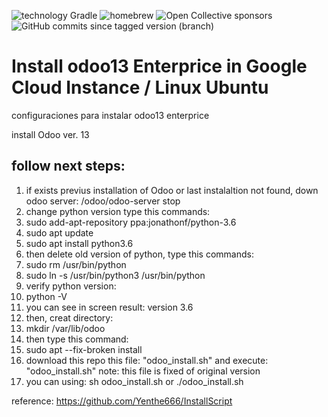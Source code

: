 ![technology Gradle](https://img.shields.io/badge/technology-Gradle-blue.svg)
![homebrew](https://img.shields.io/homebrew/v/cake)
![Open Collective sponsors](https://img.shields.io/opencollective/sponsors/shields)
![GitHub commits since tagged version (branch)](https://img.shields.io/github/commits-since/whuera/install-brew/1.0/main)

# Install odoo13 Enterprice in Google Cloud Instance / Linux Ubuntu
configuraciones para instalar odoo13 enterprice

install Odoo ver. 13

## follow next steps:
1. if exists previus installation of Odoo or last instalaltion not found, down odoo server: /odoo/odoo-server stop
2. change python version type this commands: 
3. sudo add-apt-repository ppa:jonathonf/python-3.6
4. sudo apt update
5. sudo apt install python3.6
6. then delete old version of python, type this commands:
7. sudo rm /usr/bin/python
8. sudo ln -s /usr/bin/python3 /usr/bin/python
9. verify python version:
10. python -V
11. you can see in screen result: version 3.6
12. then, creat directory:
13. mkdir /var/lib/odoo
14. then type this command:
15. sudo apt --fix-broken install
16. download this repo this file: "odoo_install.sh" and execute: "odoo_install.sh" note: this file is fixed of original version
17. you can using: sh odoo_install.sh or ./odoo_install.sh

reference:
https://github.com/Yenthe666/InstallScript
